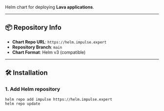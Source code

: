 Helm chart for deploying **Lava applications**.

---

## 📦 Repository Info

- **Chart Repo URL**: `https://helm.impulse.expert`
- **Repository Branch**: `main`
- **Chart Format**: Helm v3 (compatible)

---

## 🛠 Installation

### 1. Add Helm repository

```bash
helm repo add impulse https://helm.impulse.expert
helm repo update
```
